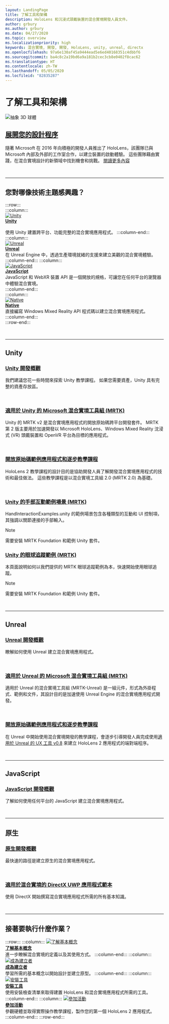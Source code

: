 ```yaml
---
layout: LandingPage
title: 了解工具和架構
description: HoloLens 和沉浸式頭戴裝置的混合實境開發人員文件。
author: grbury
ms.author: grbury
ms.date: 04/27/2020
ms.topic: overview
ms.localizationpriority: high
keywords: 混合實境, 開發, 開發, HoloLens, unity, unreal, directx
ms.openlocfilehash: 97a6e130af45a9444ead5e6ed40168351c4dbbf6
ms.sourcegitcommit: ba4c8c2a19bd6a9a181b2cec3cb8e0402f8cac62
ms.translationtype: HT
ms.contentlocale: zh-TW
ms.lasthandoff: 05/05/2020
ms.locfileid: "82835287"
---
```

# <a name="learn-the-tools-and-architecture"></a>了解工具和架構

![抽象 3D 球體](images/07_Development.png)

## <a name="expand-your-design-process"></a>[展開您的設計程序](case-study-expanding-the-design-process-for-mixed-reality.md)

隨著 Microsoft 在 2016 年向積極的開發人員推出了 HoloLens，該團隊已與 Microsoft 內部及外部的工作室合作，以建立裝置的啟動體驗。 這些團隊藉由實踐，在混合實境設計的新領域中找到機會和挑戰。 [閱讀更多內容](case-study-expanding-the-design-process-for-mixed-reality.md)


<br>

---


## <a name="what-technology-path-are-you-interested-in"></a>您對哪像技術主題感興趣？ 


:::row:::   
    :::column:::    
       [![Unity](images/unity_logo.png)](development.md#unity)<br>
        **[Unity](development.md#unity)**<br>   
        使用 Unity 建置跨平台、功能完整的混合實境應用程式。
    :::column-end:::    
    :::column:::    
        [![Unreal](images/Unreal_logo.png)](development.md#unreal)<br>
        **[Unreal](development.md#unreal)**<br> 
        在 Unreal Engine 中，透過生產環境就緒的支援來建立美觀的混合實境體驗。 
    :::column-end:::
    :::column:::    
        [![JavaScript](images/web-logo.png)](development.md#javascript)<br>
        **[JavaScript](development.md#javascript)**<br>
        JavaScript 和 WebXR 裝置 API 是一個開放的規格，可讓您在任何平台的瀏覽器中體驗混合實境。    
    :::column-end:::        
    :::column:::    
        [![Native](images/VisualStudio-small_logo.png)](development.md#native)<br>
        **[Native](development.md#native)**<br> 
        直接編寫 Windows Mixed Reality API 程式碼以建立混合實境應用程式。 
    :::column-end:::    
:::row-end:::

<br>

---

## <a name="unity"></a>Unity


### <a name="unity-development-overview"></a>[Unity 開發概觀](unity-development-overview.md)
我們建議您花一些時間來探索 Unity 教學課程。 如果您需要資產，Unity 具有完整的資產存放區。 

<br>

### <a name="microsofts-mixed-reality-toolkit-mrtk-for-unity"></a>[適用於 Unity 的 Microsoft 混合實境工具組 (MRTK)](mrtk-getting-started.md)
Unity 的 MRTK v2 是混合實境應用程式的開放原始碼跨平台開發套件。 MRTK 第 2 版主要用於加速開發以 Microsoft HoloLens、Windows Mixed Reality 沈浸式 (VR) 頭戴裝置和 OpenVR 平台為目標的應用程式。

<br>

### <a name="open-source-sample-apps-and-step-by-step-tutorials"></a>[開放原始碼範例應用程式和逐步教學課程](tutorials.md)
HoloLens 2 教學課程的設計目的是協助開發人員了解開發混合實境應用程式的技術和最佳做法。 這些教學課程是以混合實境工具組 2.0 (MRTK 2.0) 為基礎。

<br>

### <a name="hand-interaction-examples-scene-mrtk-for-unity"></a>[Unity 的手部互動範例場景 (MRTK)](https://microsoft.github.io/MixedRealityToolkit-Unity/Documentation/GettingStartedWithTheMRTK.html#open-and-run-the-handinteractionexamples-scene-in-editor)
HandInteractionExamples.unity 的範例場景包含各種類型的互動和 UI 控制項，其強調以關節連接的手部輸入。
>[!NOTE]
>需要安裝 MRTK Foundation 和範例 Unity 套件。

### <a name="eye-tracking-examples-mrtk-for-unity"></a>[Unity 的眼球追蹤範例 (MRTK)](https://microsoft.github.io/MixedRealityToolkit-Unity/Documentation/EyeTracking/EyeTracking_ExamplesOverview.html)
本頁面說明如何以我們提供的 MRTK 眼球追蹤範例為本，快速開始使用眼球追蹤。
>[!NOTE]
>需要安裝 MRTK Foundation 和範例 Unity 套件。

<br>

---

## <a name="unreal"></a>Unreal

### <a name="unreal-development-overview"></a>[Unreal 開發概觀](unreal-development-overview.md)
瞭解如何使用 Unreal 建立混合實境應用程式。

<br>

### <a name="microsofts-mixed-reality-toolkit-mrtk-for-unreal"></a>[適用於 Unreal 的 Microsoft 混合實境工具組 (MRTK)](https://github.com/microsoft/MixedRealityToolkit-Unreal)
適用於 Unreal 的混合實境工具組 (MRTK-Unreal) 是一組元件，形式為外掛程式、範例和文件，其設計目的是加速使用 Unreal Engine 的混合實境應用程式開發。

<br>

### <a name="open-source-sample-apps-and-a-step-by-step-tutorial"></a>[開放原始碼範例應用程式和逐步教學課程](unreal-uxt-ch1.md)
在 Unreal 中開始使用混合實境開發的教學課程，會逐步引導開發人員完成使用[適用於 Unreal 的 UX 工具 v0.8](https://github.com/microsoft/MixedReality-UXTools-Unreal) 來建立 HoloLens 2 應用程式的端對端程序。

<br>

---

## <a name="javascript"></a>JavaScript   

### <a name="javascript-development-overview"></a>[JavaScript 開發概觀](javascript-development-overview.md)   
了解如何使用任何平台的 JavaScript 建立混合實境應用程式。

<br>

---

## <a name="native"></a>原生


### <a name="native-development-overview"></a>[原生開發概觀](directx-development-overview.md)
最快速的路徑是建立原生的混合實境應用程式。

<br>

### <a name="directx-uwp-app-templates-for-mixed-reality"></a>[適用於混合實境的 DirectX UWP 應用程式範本](https://marketplace.visualstudio.com/items?itemName=WindowsMixedRealityteam.WindowsMixedRealityAppTemplatesVSIX)
使用 DirectX 開始撰寫混合實境應用程式所需的所有基本知識。

<br>

---


## <a name="what-would-you-like-to-do-next"></a>接著要執行什麼作業？


:::row:::
    :::column:::
       [![了解基本概念](images/icon-lightbulb.png)](index.md#understand-the-basics)<br>
        **[了解基本概念](index.md#understand-the-basics)**<br>
        進一步瞭解混合實境的定義以及其使用方式。
    :::column-end:::
    :::column:::
        [![成為建立者](images/icon-design.jpg)](design.md)<br>
         **[成為建立者](design.md)**<br>
        學習所需的基本概念以開始設計並建立原型。
    :::column-end:::
    :::column:::
        [![安裝工具](images/icon-developer.jpg)](install-the-tools.md)<br>
         **[安裝工具](install-the-tools.md)**<br>
        使用安裝檢查清單來取得建置 HoloLens 和混合實境應用程式所需的工具。
    :::column-end:::
    :::column:::
        [![參加活動](images/icon-calendar.jpg)](sf-academy-events.md)<br>
         **[參加活動](sf-academy-events.md)**<br>
        參觀硬體並取得實際操作教學課程，製作您的第一個 HoloLens 2 應用程式。
    :::column-end:::
:::row-end:::


<br>

<br>
